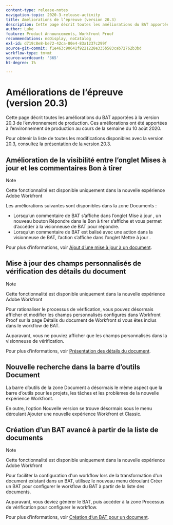 ```yaml
---
content-type: release-notes
navigation-topic: 2020-3-release-activity
title: Améliorations de l’épreuve (version 20.3)
description: Cette page décrit toutes les améliorations du BAT apportées à la version 20.3 de l’environnement de production. Ces améliorations ont été apportées à l’environnement de production au cours de la semaine du 10 août 2020.
author: Luke
feature: Product Announcements, Workfront Proof
recommendations: noDisplay, noCatalog
exl-id: d719c8e8-be72-42ca-80e4-83a1237c299f
source-git-commit: f1e463c90641f9221228e335b583cab72762b3bd
workflow-type: tm+mt
source-wordcount: '365'
ht-degree: 1%

---
```


# Améliorations de l’épreuve (version 20.3)

Cette page décrit toutes les améliorations du BAT apportées à la version 20.3 de l’environnement de production. Ces améliorations ont été apportées à l’environnement de production au cours de la semaine du 10 août 2020.

Pour obtenir la liste de toutes les modifications disponibles avec la version 20.3, consultez la [présentation de la version 20.3](../../../product-announcements/product-releases/20.3-release-activity/20-3-release-overview.md).

## Amélioration de la visibilité entre l’onglet Mises à jour et les commentaires Bon à tirer

>[!NOTE]
>
>Cette fonctionnalité est disponible uniquement dans la nouvelle expérience Adobe Workfront

Les améliorations suivantes sont disponibles dans la zone Documents :

* Lorsqu’un commentaire de BAT s’affiche dans l’onglet Mise à jour , un nouveau bouton Répondre dans le Bon à tirer s’affiche et vous permet d’accéder à la visionneuse de BAT pour répondre.
* Lorsqu’un commentaire de BAT est balisé avec une action dans la visionneuse de BAT, l’action s’affiche dans l’onglet Mettre à jour .

Pour plus d’informations, voir [Ajout d’une mise à jour à un document](../../../documents/managing-documents/add-update-documents.md).

## Mise à jour des champs personnalisés de vérification des détails du document

>[!NOTE]
>
>Cette fonctionnalité est disponible uniquement dans la nouvelle expérience Adobe Workfront

Pour rationaliser le processus de vérification, vous pouvez désormais afficher et modifier les champs personnalisés configurés dans Workfront Proof sur la page Détails du document de Workfront si vous êtes inclus dans le workflow de BAT.

Auparavant, vous ne pouviez afficher que les champs personnalisés dans la visionneuse de vérification.

Pour plus d’informations, voir [Présentation des détails du document](../../../documents/managing-documents/document-details-overview.md).

## Nouvelle recherche dans la barre d’outils Document

La barre d’outils de la zone Document a désormais le même aspect que la barre d’outils pour les projets, les tâches et les problèmes de la nouvelle expérience Workfront.

En outre, l’option Nouvelle version se trouve désormais sous le menu déroulant Ajouter une nouvelle expérience Workfront et Classic.

## Création d’un BAT avancé à partir de la liste de documents

>[!NOTE]
>
>Cette fonctionnalité est disponible uniquement dans la nouvelle expérience Adobe Workfront

Pour faciliter la configuration d&#39;un workflow lors de la transformation d&#39;un document existant dans un BAT, utilisez le nouveau menu déroulant Créer un BAT pour configurer le workflow du BAT à partir de la liste des documents.

Auparavant, vous deviez générer le BAT, puis accéder à la zone Processus de vérification pour configurer le workflow.

Pour plus d’informations, voir [Création d’un BAT pour un document](../../../review-and-approve-work/proofing/creating-proofs-within-workfront/generate-proof-for-a-document.md).

